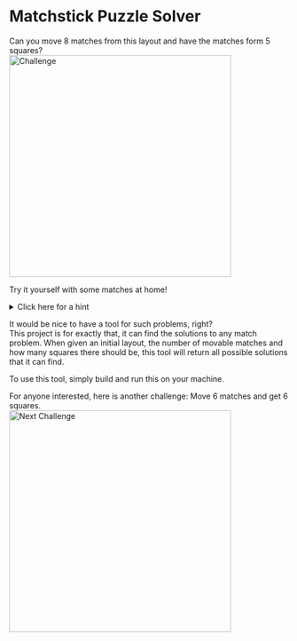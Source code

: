 # Matchstick Puzzle Solver

Can you move 8 matches from this layout and have the matches form 5 squares?<br>
<img src="/docs/img/1.png" alt="Challenge" width="400" height="400">

Try it yourself with some matches at home!

<!--suppress CheckImageSize -->
<details>
  <summary>Click here for a hint</summary>
  <p>
    Remove 4 matches from the middle and 4 from the sides.<br>
    The layout should look like this:<br>
    <img src="/docs/img/2.png" alt="Hint" width="300" height="300">
  </p>
</details>

It would be nice to have a tool for such problems, right?<br>
This project is for exactly that, it can find the solutions to any match problem.
When given an initial layout, the number of movable matches and how many squares there should be,
this tool will return all possible solutions that it can find.

To use this tool, simply build and run this on your machine.

For anyone interested, here is another challenge:
Move 6 matches and get 6 squares.<br>
<img src="/docs/img/1.png" alt="Next Challenge" width="400" height="400">
